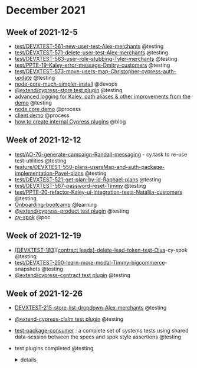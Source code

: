 # December 2021

## Week of 2021-12-5

- [test/DEVXTEST-561-new-user-test-Alex-merchants](https://github.com/helloextend/client/pull/2783) @testing
- [test/DEVXTEST-571-delete-user-test-Alex-merchants](https://github.com/helloextend/client/pull/2839/files) @testing
- [test/DEVXTEST-563-user-role-stubbing-Tyler-merchants](https://github.com/helloextend/client/pull/2761) @testing
- [test/PPTE-19-Kaley-error-message-Dmitry-customers](https://github.com/helloextend/client/pull/2820) @testing
- [test/DEVXTEST-573-move-users-map-Christopher-cypress-auth-update](https://github.com/helloextend/cypress-auth/pull/28) @testing
- [node-core-much-simpler-install](https://github.com/helloextend/node-core/pull/6736) @devops
- [@extend/cypress-store test plugin](https://github.com/helloextend/cypress-store) @testing
- [advanced logging for Kaley, path aliases & other improvements from the demo](https://github.com/helloextend/client/pull/2816) @testing
- [node core demo](https://mail.google.com/mail/u/0/#sent/KtbxLxgZZtcQBXSgRlGCkFfLBFHlNdTDFg) @process
- [client demo](https://mail.google.com/mail/u/0/#search/in%3Asent+client/QgrcJHsbcTKXqCMnfRqQbZtFlTZpZDnGGgV) @process
- [how to create internal Cypress plugins](https://dev.to/muratkeremozcan/how-to-create-an-internal-test-plugins-for-your-team-in-ts-implement-custom-commands-and-use-other-cypress-plugins-in-them-5lp) @blog

## Week of 2021-12-12

- [test/AO-70-generate-campaign-Randall-messaging](https://github.com/helloextend/node-core/pull/6660/files#) - cy.task to re-use test-utilities @testing
- [feature/DEVXTEST-550-plans-usersMap-and-auth-package-implementation-Pavel-plans](https://github.com/helloextend/node-core/pull/6718) @testing
- [test/DEVXTEST-521-get-plan-by-id-Raphael-plans](https://github.com/helloextend/node-core/pull/6841/files/c2523df62e8b50950f0037a4c40deb4849e3bb4d..b965987df1267cf3ad9752bbe560f53dbc026e48) @testing
- [test/DEVXTEST-567-password-reset-Timmy](https://github.com/helloextend/client/pull/2841) @testing
- [test/PPTE-20-refactor-Kaley-ui-integration-tests-Nataliia-customers](https://github.com/helloextend/client/pull/2853) @testing
- [Onboarding-bootcamp](https://helloextend.atlassian.net/wiki/spaces/ENG/pages/1278083156/Appendix) @learning
- [@extend/cypress-product test plugin](https://github.com/helloextend/cypress-product)  @testing
- [cy-spok](https://www.youtube.com/watch?v=OGL_qIS7MZo) @poc

## Week of 2021-12-19

- [[DEVXTEST-183\][contract leads]-delete-lead-token-test-Olya](https://github.com/helloextend/node-core/pull/6982)-cy-spok @testing
- [test/DEVXTEST-250-learn-more-modal-Timmy-bigcommerce](https://github.com/helloextend/node-core/pull/6897#issuecomment-997862161)-snapshots @testing
- [@extend/cypress-contract test plugin](https://github.com/helloextend/cypress-contract) @testing

## Week of 2021-12-26

- [DEVXTEST-215-store-list-dropdown-Alex-merchants](https://github.com/helloextend/client/pull/2886#discussion_r773414866) @testing

- [@extend-cypress-claim test plugin](https://github.com/helloextend/cypress-claim) @testing

- [test-package-consumer](https://github.com/helloextend/test-package-consumer) : a complete set of systems tests using shared data-session between the specs and spok style assertions @testing

- test plugins completed @testing

  <details><summary>details</summary>

  - [cypress-auth](https://github.com/helloextend/cypress-auth)
  - [cypress-store](https://github.com/helloextend/cypress-store)
  - [cypress-product](https://github.com/helloextend/cypress-product)
  - [cypress-contract](https://github.com/helloextend/cypress-contract)
  - [cypress-claim](https://github.com/helloextend/cypress-claim)

    Subsequent packages test each other (auth > store > product > contract > claim) as a full system test.
    In addition all are being consumed and tested at [test-package-consumer](https://github.com/helloextend/test-package-consumer).

    You can view their statuses at Cypress Dashboard, those with prefix test-package/ , or at the repositories themselves via their badges.

    The repos are housekept by Renovate, updating all package versions (with the exception of node version, husky), also running nightly cron for badge updates.

    All test plugins have a few options when creating their relevant domain entities/objects, making them simple/approachable, and infinitely configurable.

    1. do not specify anything: random object generation that just works
    2. specify the full object yourself: always an option
    3. specify parts of the object: single property or any subset of the full object, the rest get auto generated.

    <br></br>  
    For object creation, you can and should prefer to use the *maybeCreate* variant where you can. It will work seamlessly and speed things up considerably. It should always be interchangeable and should be ok to mix and match them with plain versions.

  [test package consumer repo](https://github.com/helloextend/test-package-consumer) includes advanced copies of all the test plugin repos, slight variances are expected. Spok is being used for 100% assertions on the entirety of the object/entity.

  Furthermore, the maybe variants are sharing the session names; one `storeSession`, one `productSession`, one `contractSession`, one `claimSession`, all duplicated session names across the specs. The logic is smart enough to figure out if the entity is soft deleted, or never exists, activate or recreate if needed. There is no clash between subsequent or concurrent runs.

    Check out the execution times in the repo before vs after optimizing data-session, and see the test durations.

    We added 4 new spec files, all specs which use data-session share the same session names per domain. The total duration still went down by a few seconds.

    <https://dashboard.cypress.io/projects/ch5ssh/runs/103/specs>

    <https://dashboard.cypress.io/projects/ch5ssh/runs/105/specs>

  

  We ran a test comparing the base and data-session variants. The speed increase was about 25 %.
  
  ![base](../src/base.png)
  ![data-session](../img/data-session-png)
  
  </details>
